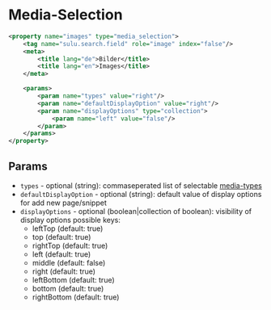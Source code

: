 # Media-Selection

```xml
<property name="images" type="media_selection">
    <tag name="sulu.search.field" role="image" index="false"/>
    <meta>
        <title lang="de">Bilder</title>
        <title lang="en">Images</title>
    </meta>

    <params>
        <param name="types" value="right"/>
        <param name="defaultDisplayOption" value="right"/>
        <param name="displayOptions" type="collection">
            <param name="left" value="false"/>
        </param>
    </params>
</property>
```

## Params

* `types` - optional (string): commaseperated list of selectable [media-types](https://github.com/sulu-cmf/docs/blob/master/detail-specification/500-assets/DET-508-MediaTypes.md)
* `defaultDisplayOption` - optional (string): default value of display options for add new page/snippet
* `displayOptions` - optional (boolean|collection of boolean): visibility of display options possible keys:
  * leftTop (default: true)
  * top (default: true)
  * rightTop (default: true)
  * left (default: true)
  * middle (default: false)
  * right (default: true)
  * leftBottom (default: true)
  * bottom (default: true)
  * rightBottom (default: true)
